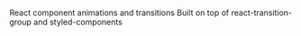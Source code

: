 React component animations and transitions Built on top of react-transition-group and styled-components